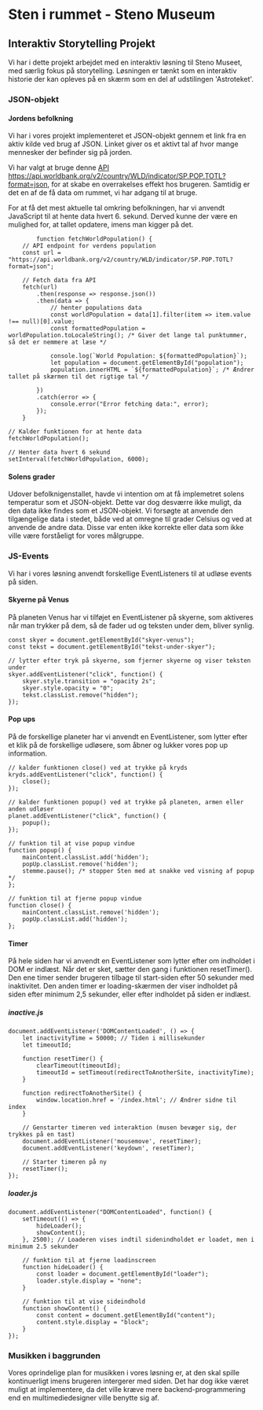 # Sten i rummet - Steno Museum
## Interaktiv Storytelling Projekt

Vi har i dette projekt arbejdet med en interaktiv løsning til Steno Museet, med særlig fokus på storytelling. Løsningen er tænkt som en interaktiv historie der kan opleves på en skærm som en del af udstilingen 'Astroteket'.

### JSON-objekt

#### Jordens befolkning
Vi har i vores projekt implementeret et JSON-objekt gennem et link fra en aktiv kilde ved brug af JSON. 
Linket giver os et aktivt tal af hvor mange mennesker der befinder sig på jorden. 

Vi har valgt at bruge denne [API](https://api.worldbank.org/v2/country/WLD/indicator/SP.POP.TOTL?format=json) https://api.worldbank.org/v2/country/WLD/indicator/SP.POP.TOTL?format=json, for at skabe en overrakelses effekt hos brugeren. Samtidig er det en af de få data om rummet, vi har adgang til at bruge.

For at få det mest aktuelle tal omkring befolkningen, har vi anvendt JavaScript til at hente data hvert 6. sekund. Derved kunne der være en mulighed for, at tallet opdatere, imens man kigger på det.

            function fetchWorldPopulation() {
        // API endpoint for verdens population
        const url = "https://api.worldbank.org/v2/country/WLD/indicator/SP.POP.TOTL?format=json";

        // Fetch data fra API
        fetch(url)
            .then(response => response.json())
            .then(data => {
                // henter populations data
                const worldPopulation = data[1].filter(item => item.value !== null)[0].value;
                const formattedPopulation = worldPopulation.toLocaleString(); /* Giver det lange tal punktummer, så det er nemmere at læse */

                console.log(`World Population: ${formattedPopulation}`);
                let population = document.getElementById("population");
                population.innerHTML = `${formattedPopulation}`; /* Ændrer tallet på skærmen til det rigtige tal */

            })
            .catch(error => {
                console.error("Error fetching data:", error);
            }); 
        }

    // Kalder funktionen for at hente data
    fetchWorldPopulation();

    // Henter data hvert 6 sekund
    setInterval(fetchWorldPopulation, 6000);

#### Solens grader
Udover befolknigenstallet, havde vi intention om at få implemetret solens temperatur som et JSON-objekt. Dette var dog desværre ikke muligt, da den data ikke findes som et JSON-objekt. Vi forsøgte at anvende den tilgængelige data i stedet, både ved at omregne til grader Celsius og ved at anvende de andre data. Disse var enten ikke korrekte eller data som ikke ville være forståeligt for vores målgruppe.



### JS-Events
Vi har i vores løsning anvendt forskellige EventListeners til at udløse events på siden.

#### Skyerne på Venus
På planeten Venus har vi tilføjet en EventListener på skyerne, som aktiveres når man trykker på dem, så de fader ud og teksten under dem, bliver synlig.

    const skyer = document.getElementById("skyer-venus");
    const tekst = document.getElementById("tekst-under-skyer");

    // lytter efter tryk på skyerne, som fjerner skyerne og viser teksten under
    skyer.addEventListener("click", function() {
        skyer.style.transition = "opacity 2s";
        skyer.style.opacity = "0";
        tekst.classList.remove("hidden");
    });

#### Pop ups
På de forskellige planeter har vi anvendt en EventListener, som lytter efter et klik på de forskellige udløsere, som åbner og lukker vores pop up information.

    // kalder funktionen close() ved at trykke på kryds
    kryds.addEventListener("click", function() {
        close();
    });

    // kalder funktionen popup() ved at trykke på planeten, armen eller anden udløser
    planet.addEventListener("click", function() {
        popup();
    });

    // funktion til at vise popup vindue
    function popup() {
        mainContent.classList.add('hidden');
        popUp.classList.remove('hidden');
        stemme.pause(); /* stopper Sten med at snakke ved visning af popup */
    };

    // funktion til at fjerne popup vindue
    function close() {
        mainContent.classList.remove('hidden');
        popUp.classList.add('hidden');
    };

#### Timer
På hele siden har vi anvendt en EventListener som lytter efter om indholdet i DOM er indlæst. Når det er sket, sætter den gang i funktionen resetTimer(). Den ene timer sender brugeren tilbage til start-siden efter 50 sekunder med inaktivitet. Den anden timer er loading-skærmen der viser indholdet på siden efter minimum 2,5 sekunder, eller efter indholdet på siden er indlæst.

##### inactive.js

    document.addEventListener('DOMContentLoaded', () => {
        let inactivityTime = 50000; // Tiden i millisekunder
        let timeoutId;

        function resetTimer() {
            clearTimeout(timeoutId);
            timeoutId = setTimeout(redirectToAnotherSite, inactivityTime);
        }

        function redirectToAnotherSite() {
            window.location.href = '/index.html'; // Ændrer sidne til index
        }

        // Genstarter timeren ved interaktion (musen bevæger sig, der trykkes på en tast)
        document.addEventListener('mousemove', resetTimer);
        document.addEventListener('keydown', resetTimer);

        // Starter timeren på ny
        resetTimer();
    });

##### loader.js

    document.addEventListener("DOMContentLoaded", function() {
        setTimeout(() => {
            hideLoader();
            showContent();
        }, 2500); // Loaderen vises indtil sidenindholdet er loadet, men i minimum 2.5 sekunder

        // funktion til at fjerne loadinscreen
        function hideLoader() { 
            const loader = document.getElementById("loader");
            loader.style.display = "none";
        }

        // funktion til at vise sideindhold
        function showContent() {
            const content = document.getElementById("content");
            content.style.display = "block";
        }
    });
    


### Musikken i baggrunden

Vores oprindelige plan for musikken i vores løsning er, at den skal spille kontinuerligt imens brugeren intergerer med siden. Det har dog ikke været muligt at implementere, da det ville kræve mere backend-programmering end en multimediedesigner ville benytte sig af.
